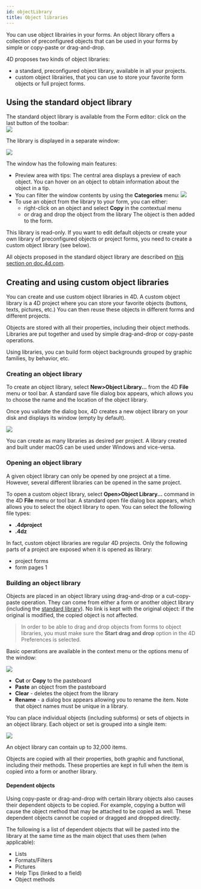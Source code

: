```yaml
---
id: objectLibrary
title: Object libraries
---
```



You can use object librairies in your forms. An object library offers a collection of preconfigured objects that can be used in your forms by simple or copy-paste or drag-and-drop.

4D proposes two kinds of object libraries:

- a standard, preconfigured object library, available in all your projects.
- custom object librairies, that you can use to store your favorite form objects or full project forms.

## Using the standard object library

The standard object library is available from the Form editor: click on the last button of the toolbar:  
![](..assets/en/FormEditor/library1.png)

The library is displayed in a separate window:

![](..assets/en/FormEditor/library2.png)

The window has the following main features:

- Preview area with tips: The central area displays a preview of each object. You can hover on an object to obtain information about the object in a tip.
- You can filter the window contents by using the **Categories** menu:
![](..assets/en/FormEditor/library3.png)
- To use an object from the library to your form, you can either:
  - right-click on an object and select **Copy** in the contextual menu
  - or drag and drop the object from the library
The object is then added to the form.

This library is read-only. If you want to edit default objects or create your own library of preconfigured objects or project forms, you need to create a custom object library (see below).

All objects proposed in the standard object library are described on [this section on doc.4d.com](https://doc.4d.com/4Dv17R6/4D/17-R6/Library-objects.200-4354586.en.html).

## Creating and using custom object libraries

You can create and use custom object libraries in 4D. A custom object library is a 4D project where you can store your favorite objects (buttons, texts, pictures, etc.) You can then reuse these objects in different forms and different projects.

Objects are stored with all their properties, including their object methods. Libraries are put together and used by simple drag-and-drop or copy-paste operations.

Using libraries, you can build form object backgrounds grouped by graphic families, by behavior, etc.

### Creating an object library

To create an object library, select **New>Object Library...** from the 4D **File** menu or tool bar. A standard save file dialog box appears, which allows you to choose the name and the location of the object library.

Once you validate the dialog box, 4D creates a new object library on your disk and displays its window (empty by default).

![](..assets/en/FormEditor/library4.png)

You can create as many libraries as desired per project. A library created and built under macOS can be used under Windows and vice-versa.

### Opening an object library  

A given object library can only be opened by one project at a time. However, several different libraries can be opened in the same project.

To open a custom object library, select **Open>Object Library...** command in the 4D **File** menu or tool bar. A standard open file dialog box appears, which allows you to select the object library to open. You can select the following file types:

- **.4dproject**
- **.4dz**

In fact, custom object libraries are regular 4D projects. Only the following parts of a project are exposed when it is opened as library:

- project forms
- form pages 1

### Building an object library

Objects are placed in an object library using drag-and-drop or a cut-copy-paste operation. They can come from either a form or another object library (including the [standard library](#using-the-standard-object-library)). No link is kept with the original object: if the original is modified, the copied object is not affected.

> In order to be able to drag and drop objects from forms to object libraries, you must make sure the **Start drag and drop** option in the 4D Preferences is selected.

Basic operations are available in the context menu or the options menu of the window:

![](..assets/en/FormEditor/library5.png)

- **Cut** or **Copy** to the pasteboard
- **Paste** an object from the pasteboard
- **Clear** - deletes the object from the library
- **Rename** - a dialog box appears allowing you to rename the item. Note that object names must be unique in a library.

You can place individual objects (including subforms) or sets of objects in an object library. Each object or set is grouped into a single item:

![](..assets/en/FormEditor/library6.png)

An object library can contain up to 32,000 items.

Objects are copied with all their properties, both graphic and functional, including their methods. These properties are kept in full when the item is copied into a form or another library.

#### Dependent objects  

Using copy-paste or drag-and-drop with certain library objects also causes their dependent objects to be copied. For example, copying a button will cause the object method that may be attached to be copied as well. These dependent objects cannot be copied or dragged and dropped directly.

The following is a list of dependent objects that will be pasted into the library at the same time as the main object that uses them (when applicable):

- Lists
- Formats/Filters
- Pictures
- Help Tips (linked to a field)
- Object methods
